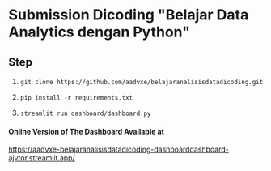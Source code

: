# Submission Dicoding "Belajar Data Analytics dengan Python"
## Step

1. 
   ```shell
   git clone https://github.com/aadvxe/belajaranalisisdatadicoding.git
   ```

2.
   ```shell
   pip install -r requirements.txt
   ```

3. 
   ```shell
   streamlit run dashboard/dashboard.py
   ```

#### Online Version of The Dashboard Available at
https://aadvxe-belajaranalisisdatadicoding-dashboarddashboard-ajvtor.streamlit.app/
